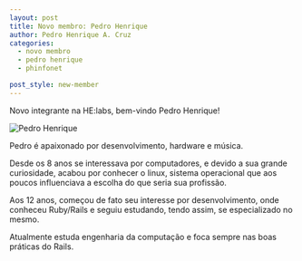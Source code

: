 ```yaml
---
layout: post
title: Novo membro: Pedro Henrique
author: Pedro Henrique A. Cruz
categories:
  - novo membro
  - pedro henrique
  - phinfonet

post_style: new-member
---
```


Novo integrante na HE:labs, bem-vindo Pedro Henrique!

![Pedro Henrique](/blog/images/posts/2014-09-26/pedro-henrique.png)
<!--more-->
Pedro é apaixonado por desenvolvimento, hardware e música.

Desde os 8 anos se interessava por computadores, e devido a sua grande curiosidade, acabou por conhecer o linux, sistema operacional que aos poucos influenciava a escolha do que seria sua profissão.

Aos 12 anos, começou de fato seu interesse por desenvolvimento, onde conheceu Ruby/Rails e seguiu estudando, tendo assim, se especializado no mesmo.

Atualmente estuda engenharia da computação e foca sempre nas boas práticas do Rails.
